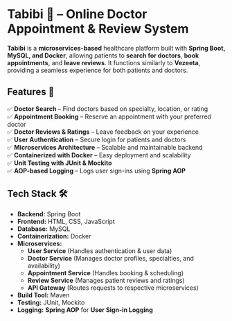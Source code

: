 # **Tabibi 🏥 – Online Doctor Appointment & Review System**  

**Tabibi** is a **microservices-based** healthcare platform built with **Spring Boot, MySQL, and Docker**, allowing patients to **search for doctors**, **book appointments**, and **leave reviews**. It functions similarly to **Vezeeta**, providing a seamless experience for both patients and doctors.  

## **Features** 🚀  
✅ **Doctor Search** – Find doctors based on specialty, location, or rating  
✅ **Appointment Booking** – Reserve an appointment with your preferred doctor  
✅ **Doctor Reviews & Ratings** – Leave feedback on your experience  
✅ **User Authentication** – Secure login for patients and doctors  
✅ **Microservices Architecture** – Scalable and maintainable backend  
✅ **Containerized with Docker** – Easy deployment and scalability  
✅ **Unit Testing with JUnit & Mockito**  
✅ **AOP-based Logging** – Logs user sign-ins using **Spring AOP**  

## **Tech Stack** 🛠  
- **Backend:** Spring Boot
- **Frontend:** HTML, CSS, JavaScript  
- **Database:** MySQL  
- **Containerization:** Docker  
- **Microservices:**  
  - **User Service** (Handles authentication & user data)  
  - **Doctor Service** (Manages doctor profiles, specialties, and availability)  
  - **Appointment Service** (Handles booking & scheduling)  
  - **Review Service** (Manages patient reviews and ratings)  
  - **API Gateway** (Routes requests to respective microservices)  
- **Build Tool:** Maven  
- **Testing:** JUnit, Mockito  
- **Logging:** **Spring AOP** for **User Sign-in Logging** 
